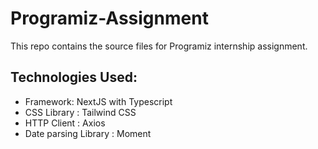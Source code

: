 # Programiz-Assignment

This repo contains the source files for Programiz internship assignment.

## Technologies Used:

- Framework: NextJS with Typescript
- CSS Library : Tailwind CSS
- HTTP Client : Axios
- Date parsing Library : Moment
